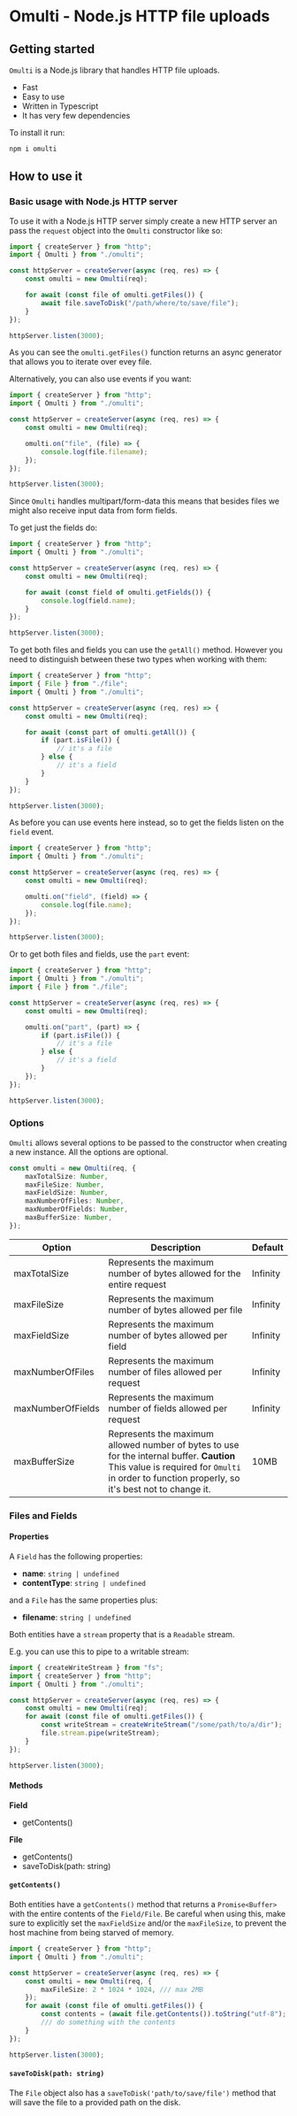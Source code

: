 # Omulti - Node.js HTTP file uploads

## Getting started

`Omulti` is a Node.js library that handles HTTP file uploads.

-   Fast
-   Easy to use
-   Written in Typescript
-   It has very few dependencies

To install it run:

```bash
npm i omulti
```

## How to use it

### Basic usage with Node.js HTTP server

To use it with a Node.js HTTP server simply create a new HTTP server an pass the `request` object into the `Omulti` constructor like so:

```typescript
import { createServer } from "http";
import { Omulti } from "./omulti";

const httpServer = createServer(async (req, res) => {
    const omulti = new Omulti(req);

    for await (const file of omulti.getFiles()) {
        await file.saveToDisk("/path/where/to/save/file");
    }
});

httpServer.listen(3000);
```

As you can see the `omulti.getFiles()` function returns an async generator that allows you to iterate over evey file.

Alternatively, you can also use events if you want:

```typescript
import { createServer } from "http";
import { Omulti } from "./omulti";

const httpServer = createServer(async (req, res) => {
    const omulti = new Omulti(req);

    omulti.on("file", (file) => {
        console.log(file.filename);
    });
});

httpServer.listen(3000);
```

Since `Omulti` handles multipart/form-data this means that besides files we might also receive input data from form fields.

To get just the fields do:

```typescript
import { createServer } from "http";
import { Omulti } from "./omulti";

const httpServer = createServer(async (req, res) => {
    const omulti = new Omulti(req);

    for await (const field of omulti.getFields()) {
        console.log(field.name);
    }
});

httpServer.listen(3000);
```

To get both files and fields you can use the `getAll()` method. However you need to distinguish between these two types when working with them:

```typescript
import { createServer } from "http";
import { File } from "./file";
import { Omulti } from "./omulti";

const httpServer = createServer(async (req, res) => {
    const omulti = new Omulti(req);

    for await (const part of omulti.getAll()) {
        if (part.isFile()) {
            // it's a file
        } else {
            // it's a field
        }
    }
});

httpServer.listen(3000);
```

As before you can use events here instead, so to get the fields listen on the `field` event.

```typescript
import { createServer } from "http";
import { Omulti } from "./omulti";

const httpServer = createServer(async (req, res) => {
    const omulti = new Omulti(req);

    omulti.on("field", (field) => {
        console.log(file.name);
    });
});

httpServer.listen(3000);
```

Or to get both files and fields, use the `part` event:

```typescript
import { createServer } from "http";
import { Omulti } from "./omulti";
import { File } from "./file";

const httpServer = createServer(async (req, res) => {
    const omulti = new Omulti(req);

    omulti.on("part", (part) => {
        if (part.isFile()) {
            // it's a file
        } else {
            // it's a field
        }
    });
});

httpServer.listen(3000);
```

### Options

`Omulti` allows several options to be passed to the constructor when creating a new instance. All the options are optional.

```typescript
const omulti = new Omulti(req, {
    maxTotalSize: Number,
    maxFileSize: Number,
    maxFieldSize: Number,
    maxNumberOfFiles: Number,
    maxNumberOfFields: Number,
    maxBufferSize: Number,
});
```

| Option            | Description                                                                                                                                                                                  | Default  |
| ----------------- | -------------------------------------------------------------------------------------------------------------------------------------------------------------------------------------------- | -------- |
| maxTotalSize      | Represents the maximum number of bytes allowed for the entire request                                                                                                                        | Infinity |
| maxFileSize       | Represents the maximum number of bytes allowed per file                                                                                                                                      | Infinity |
| maxFieldSize      | Represents the maximum number of bytes allowed per field                                                                                                                                     | Infinity |
| maxNumberOfFiles  | Represents the maximum number of files allowed per request                                                                                                                                   | Infinity |
| maxNumberOfFields | Represents the maximum number of fields allowed per request                                                                                                                                  | Infinity |
| maxBufferSize     | Represents the maximum allowed number of bytes to use for the internal buffer. **Caution** This value is required for `Omulti` in order to function properly, so it's best not to change it. | 10MB     |

### Files and Fields

#### Properties

A `Field` has the following properties:

-   **name**: `string | undefined`
-   **contentType**: `string | undefined`

and a `File` has the same properties plus:

-   **filename**: `string | undefined`

Both entities have a `stream` property that is a `Readable` stream.

E.g. you can use this to pipe to a writable stream:

```typescript
import { createWriteStream } from "fs";
import { createServer } from "http";
import { Omulti } from "./omulti";

const httpServer = createServer(async (req, res) => {
    const omulti = new Omulti(req);
    for await (const file of omulti.getFiles()) {
        const writeStream = createWriteStream("/some/path/to/a/dir");
        file.stream.pipe(writeStream);
    }
});

httpServer.listen(3000);
```

#### Methods

**Field**

-   getContents()

**File**

-   getContents()
-   saveToDisk(path: string)

#### `getContents()`

Both entities have a `getContents()` method that returns a `Promise<Buffer>` with the entire contents of the `Field/File`. Be careful when using this, make sure to explicitly set the `maxFieldSize` and/or the `maxFileSize`, to prevent the host machine from being starved of memory.

```typescript
import { createServer } from "http";
import { Omulti } from "./omulti";

const httpServer = createServer(async (req, res) => {
    const omulti = new Omulti(req, {
        maxFileSize: 2 * 1024 * 1024, /// max 2MB
    });
    for await (const file of omulti.getFiles()) {
        const contents = (await file.getContents()).toString("utf-8");
        /// do something with the contents
    }
});

httpServer.listen(3000);
```

#### `saveToDisk(path: string)`

The `File` object also has a `saveToDisk('path/to/save/file')` method that will save the file to a provided path on the disk.
